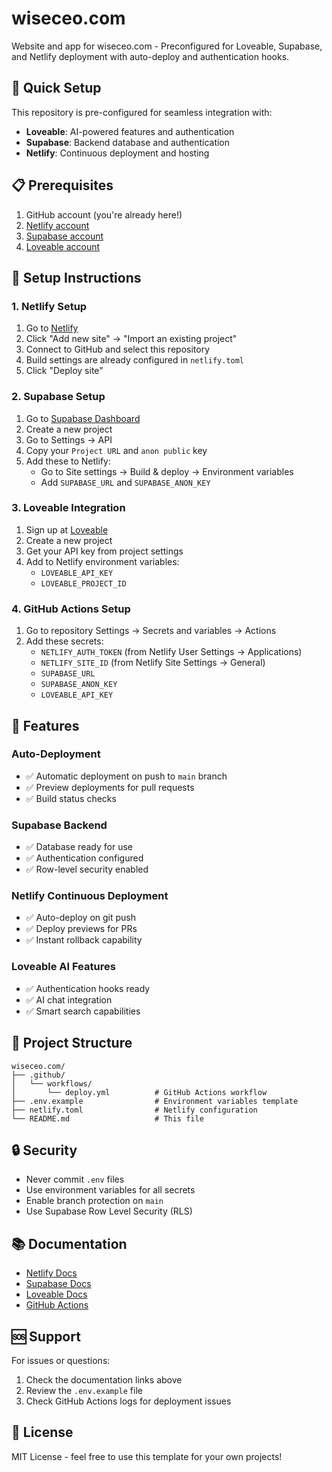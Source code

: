# wiseceo.com

Website and app for wiseceo.com - Preconfigured for Loveable, Supabase, and Netlify deployment with auto-deploy and authentication hooks.

## 🚀 Quick Setup

This repository is pre-configured for seamless integration with:
- **Loveable**: AI-powered features and authentication
- **Supabase**: Backend database and authentication
- **Netlify**: Continuous deployment and hosting

## 📋 Prerequisites

1. GitHub account (you're already here!)
2. [Netlify account](https://app.netlify.com/signup)
3. [Supabase account](https://supabase.com/dashboard)
4. [Loveable account](https://loveable.dev)

## 🔧 Setup Instructions

### 1. Netlify Setup

1. Go to [Netlify](https://app.netlify.com)
2. Click "Add new site" → "Import an existing project"
3. Connect to GitHub and select this repository
4. Build settings are already configured in `netlify.toml`
5. Click "Deploy site"

### 2. Supabase Setup

1. Go to [Supabase Dashboard](https://supabase.com/dashboard)
2. Create a new project
3. Go to Settings → API
4. Copy your `Project URL` and `anon public` key
5. Add these to Netlify:
   - Go to Site settings → Build & deploy → Environment variables
   - Add `SUPABASE_URL` and `SUPABASE_ANON_KEY`

### 3. Loveable Integration

1. Sign up at [Loveable](https://loveable.dev)
2. Create a new project
3. Get your API key from project settings
4. Add to Netlify environment variables:
   - `LOVEABLE_API_KEY`
   - `LOVEABLE_PROJECT_ID`

### 4. GitHub Actions Setup

1. Go to repository Settings → Secrets and variables → Actions
2. Add these secrets:
   - `NETLIFY_AUTH_TOKEN` (from Netlify User Settings → Applications)
   - `NETLIFY_SITE_ID` (from Netlify Site Settings → General)
   - `SUPABASE_URL`
   - `SUPABASE_ANON_KEY`
   - `LOVEABLE_API_KEY`

## 🎯 Features

### Auto-Deployment
- ✅ Automatic deployment on push to `main` branch
- ✅ Preview deployments for pull requests
- ✅ Build status checks

### Supabase Backend
- ✅ Database ready for use
- ✅ Authentication configured
- ✅ Row-level security enabled

### Netlify Continuous Deployment
- ✅ Auto-deploy on git push
- ✅ Deploy previews for PRs
- ✅ Instant rollback capability

### Loveable AI Features
- ✅ Authentication hooks ready
- ✅ AI chat integration
- ✅ Smart search capabilities

## 📁 Project Structure

```
wiseceo.com/
├── .github/
│   └── workflows/
│       └── deploy.yml          # GitHub Actions workflow
├── .env.example                # Environment variables template
├── netlify.toml                # Netlify configuration
└── README.md                   # This file
```

## 🔒 Security

- Never commit `.env` files
- Use environment variables for all secrets
- Enable branch protection on `main`
- Use Supabase Row Level Security (RLS)

## 📚 Documentation

- [Netlify Docs](https://docs.netlify.com)
- [Supabase Docs](https://supabase.com/docs)
- [Loveable Docs](https://docs.loveable.dev)
- [GitHub Actions](https://docs.github.com/actions)

## 🆘 Support

For issues or questions:
1. Check the documentation links above
2. Review the `.env.example` file
3. Check GitHub Actions logs for deployment issues

## 📝 License

MIT License - feel free to use this template for your own projects!
